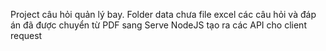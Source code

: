 Project câu hỏi quản lý bay.
Folder data chưa file excel các câu hỏi và đáp án đã được chuyển từ PDF sang
Serve NodeJS tạo ra các API cho client request